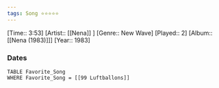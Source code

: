 ```yaml
---
tags: Song ⭐⭐⭐⭐⭐ 
---
```

[Time:: 3:53]
[Artist:: [[Nena]] ]
[Genre:: New Wave]
[Played:: 2]
[Album:: [[Nena (1983)]]]
[Year:: 1983]
### Dates
````dataview
TABLE Favorite_Song
WHERE Favorite_Song = [[99 Luftballons]]
````